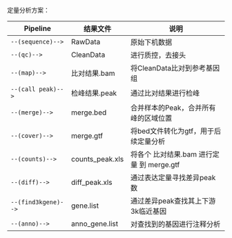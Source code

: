 
定量分析方案：

|Pipeline|结果文件|说明|
|-|-|-|
|`--(sequence)-->`|RawData | 原始下机数据|
|`--(qc)-->`| CleanData| 进行质控，去接头 |
|`--(map)-->` |比对结果.bam| 将CleanData比对到参考基因组 |
|`--(call peak)-->` |检峰结果.peak| 通过比对结果进行检峰 |
|`--(merge)-->`|merge.bed|合并样本的Peak，合并所有峰的区域位置|
|`--(cover)-->`|merge.gtf|将bed文件转化为gtf，用于后续定量分析|
|`--(counts)-->`|counts_peak.xls|将各个 比对结果.bam 进行定量 到 merge.gtf|
|`--(diff)-->`|diff_peak.xls|通过表达定量寻找差异peak数|
|`--(find3kgene)-->`|gene.list|通过差异peak查找其上下游3k临近基因|
|`--(anno)-->`|anno_gene.list|对查找到的基因进行注释分析|
